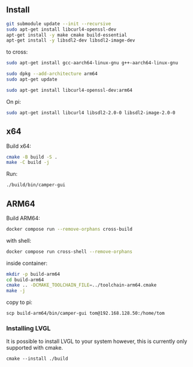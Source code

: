 ## Install

```bash
git submodule update --init --recursive
sudo apt-get install libcurl4-openssl-dev
apt-get install -y make cmake build-essential
apt-get install -y libsdl2-dev libsdl2-image-dev
```
 to cross:
```bash
sudo apt-get install gcc-aarch64-linux-gnu g++-aarch64-linux-gnu

sudo dpkg --add-architecture arm64
sudo apt-get update

sudo apt-get install libcurl4-openssl-dev:arm64

```

On pi:
```bash
sudo apt-get install libcurl4 libsdl2-2.0-0 libsdl2-image-2.0-0
```

## x64

Build x64:
```bash
cmake -B build -S .
make -C build -j
```

Run:
```bash
./build/bin/camper-gui
```

## ARM64

Build ARM64:
```bash
docker compose run --remove-orphans cross-build 
```

with shell:
```bash
docker compose run cross-shell --remove-orphans
```

inside container:
```bash
mkdir -p build-arm64
cd build-arm64
cmake .. -DCMAKE_TOOLCHAIN_FILE=../toolchain-arm64.cmake
make -j
```

copy to pi:
```
scp build-arm64/bin/camper-gui tom@192.168.128.50:/home/tom
```

### Installing LVGL

It is possible to install LVGL to your system however, this is currently only
supported with cmake.

```
cmake --install ./build
```
